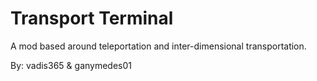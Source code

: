 Transport Terminal
==================

A mod based around teleportation and inter-dimensional transportation.

By: vadis365 & ganymedes01
